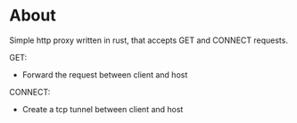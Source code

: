 # About

Simple http proxy written in rust, that accepts GET and CONNECT requests.

GET:
- Forward the request between client and host

CONNECT:
- Create a tcp tunnel between client and host
